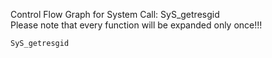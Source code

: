 Control Flow Graph for System Call: SyS_getresgid  
Please note that every function will be expanded only once!!! 

`SyS_getresgid`  
